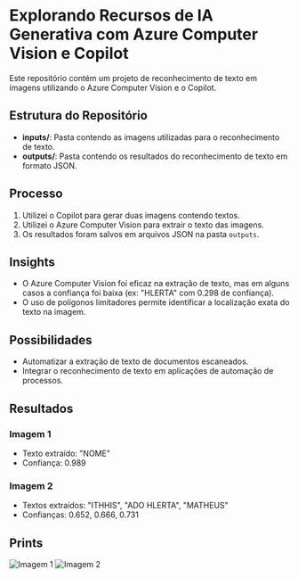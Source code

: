 # Explorando Recursos de IA Generativa com Azure Computer Vision e Copilot

Este repositório contém um projeto de reconhecimento de texto em imagens utilizando o Azure Computer Vision e o Copilot.

## Estrutura do Repositório
- **inputs/**: Pasta contendo as imagens utilizadas para o reconhecimento de texto.
- **outputs/**: Pasta contendo os resultados do reconhecimento de texto em formato JSON.

## Processo
1. Utilizei o Copilot para gerar duas imagens contendo textos.
2. Utilizei o Azure Computer Vision para extrair o texto das imagens.
3. Os resultados foram salvos em arquivos JSON na pasta `outputs`.

## Insights
- O Azure Computer Vision foi eficaz na extração de texto, mas em alguns casos a confiança foi baixa (ex: "HLERTA" com 0.298 de confiança).
- O uso de polígonos limitadores permite identificar a localização exata do texto na imagem.

## Possibilidades
- Automatizar a extração de texto de documentos escaneados.
- Integrar o reconhecimento de texto em aplicações de automação de processos.

## Resultados
### Imagem 1
- Texto extraído: "NOME"
- Confiança: 0.989

### Imagem 2
- Textos extraídos: "ITHHIS", "ADO HLERTA", "MATHEUS"
- Confianças: 0.652, 0.666, 0.731

## Prints
![Imagem 1](inputs/imagem1.jpg)
![Imagem 2](inputs/imagem2.jpg)
